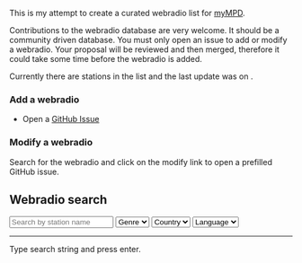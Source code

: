 This is my attempt to create a curated webradio list for [myMPD](https://github.com/jcorporation/myMPD).

Contributions to the webradio database are very welcome. It should be a community driven database. You must only open an issue to add or modify a webradio. Your proposal will be reviewed and then merged, therefore it could take some time before the webradio is added.

Currently there are <span id="stationCount"></span> stations in the list and the last update was on <span id="lastUpdate"></span>.

### Add a webradio

- Open a [GitHub Issue](https://github.com/jcorporation/webradiodb/issues/new?template=add-webradio.yml)

### Modify a webradio

Search for the webradio and click on the modify link to open a prefilled GitHub issue.

## Webradio search

<div class="searchbar">
    <input id="searchstr" type="search" placeholder="Search by station name"/>
    <select id="genres">
        <option value="">Genre</option>
    </select>
    <select id="countries">
        <option value="">Country</option>
    </select>
    <select id="languages">
        <option value="">Language</option>
    </select>
</div>
<hr/>
<div id="result">Type search string and press enter.</div>

<script src="db/index/webradiodb.min.js"></script>
<script src="assets/js/radiodb.js"></script>
